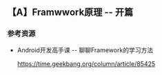 ## 【A】Framwwork原理 -- 开篇





### 参考资源

- Android开发高手课 -- 聊聊Framework的学习方法

  https://time.geekbang.org/column/article/85425